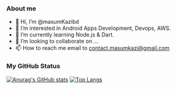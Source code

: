 ### About me
- 👋 Hi, I’m @masumKazibd
- 👀 I’m interested in Android Apps Development, Devops, AWS.
- 🌱 I’m currently learning Node.js & Dart.
- 💞️ I’m looking to collaborate on ...
- 📫 How to reach me email to contact.masumkazi@gmail.com


### My GitHub Status
[![Anurag's GitHub stats](https://github-readme-stats.vercel.app/api?username=masumkazibd)](https://github.com/masumkazibd/github-readme-stats) [![Top Langs](https://github-readme-stats.vercel.app/api/top-langs/?username=masumkazibd)](https://github.com/masumkazibd/github-readme-stats)


<!---
masumKazibd/masumKazibd is a ✨ special ✨ repository because its `README.md` (this file) appears on your GitHub profile.
You can click the Preview link to take a look at your changes.
--->
